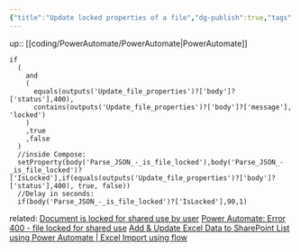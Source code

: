 ```yaml
---
{"title":"Update locked properties of a file","dg-publish":true,"tags":"coding/PowerAutomate","language":"en","permalink":"/coding/power-automate/update-locked-properties-of-a-file/","dgPassFrontmatter":true}
---
```


up:: [[coding/PowerAutomate/PowerAutomate\|PowerAutomate]]


```excel
if
  (
    and
    (
      equals(outputs('Update_file_properties')?['body']?['status'],400), 
      contains(outputs('Update_file_properties')?['body']?['message'], 'locked')
    )
    ,true
    ,false
  )
  //inside Compose:
  setProperty(body('Parse_JSON_-_is_file_locked'),body('Parse_JSON_-_is_file_locked')?['IsLocked'],if(equals(outputs('Update_file_properties')?['body']?['status'],400), true, false))
  //Delay in seconds:
  if(body('Parse_JSON_-_is_file_locked')?['IsLocked'],90,1)
```
related:
[Document is locked for shared use by user](https://powerusers.microsoft.com/t5/Building-Flows/PowerAutomate-Handling-Document-is-locked-for-shared-use-by/td-p/734031)
[Power Automate: Error 400 - file locked for shared use](https://www.youtube.com/watch?v=_wLBj1UFhag)
[Add & Update Excel Data to SharePoint List using Power Automate | Excel Import using flow](https://www.youtube.com/watch?v=uEZI_b1Gs-k)
